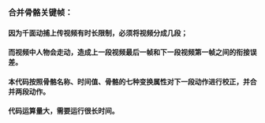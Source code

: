 ### 合并骨骼关键帧：
#### 因为千面动捕上传视频有时长限制，必须将视频分成几段；
#### 而视频中人物会走动，造成上一段视频最后一帧和下一段视频第一帧之间的衔接误差。
#### 本代码按照骨骼名称、时间值、骨骼的七种变换属性对下一段动作进行校正，并合并两段动作。
#### 代码运算量大，需要运行很长时间。

